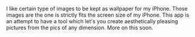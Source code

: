 I like certain type of images to be kept as wallpaper for my iPhone. 
Those images are the one is strictly fits the screen size of my iPhone.
This app is an attempt to have a tool which let's you create aesthetically pleasing pictures from the pics of any dimension.
More on this soon.
